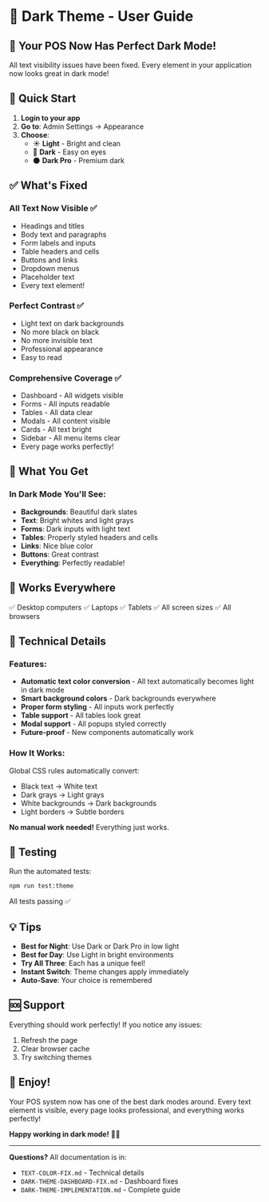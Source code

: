 # 🌙 Dark Theme - User Guide

## 🎉 Your POS Now Has Perfect Dark Mode!

All text visibility issues have been fixed. Every element in your application now looks great in dark mode!

## 🚀 Quick Start

1. **Login to your app**
2. **Go to**: Admin Settings → Appearance
3. **Choose**:
   - ☀️ **Light** - Bright and clean
   - 🌙 **Dark** - Easy on eyes  
   - 🌑 **Dark Pro** - Premium dark

## ✅ What's Fixed

### All Text Now Visible ✅
- Headings and titles
- Body text and paragraphs
- Form labels and inputs
- Table headers and cells
- Buttons and links
- Dropdown menus
- Placeholder text
- Every text element!

### Perfect Contrast ✅
- Light text on dark backgrounds
- No more black on black
- No more invisible text
- Professional appearance
- Easy to read

### Comprehensive Coverage ✅
- Dashboard - All widgets visible
- Forms - All inputs readable
- Tables - All data clear
- Modals - All content visible
- Cards - All text bright
- Sidebar - All menu items clear
- Every page works perfectly!

## 🎨 What You Get

### In Dark Mode You'll See:
- **Backgrounds**: Beautiful dark slates
- **Text**: Bright whites and light grays
- **Forms**: Dark inputs with light text
- **Tables**: Properly styled headers and cells
- **Links**: Nice blue color
- **Buttons**: Great contrast
- **Everything**: Perfectly readable!

## 📱 Works Everywhere

✅ Desktop computers
✅ Laptops
✅ Tablets
✅ All screen sizes
✅ All browsers

## 🔧 Technical Details

### Features:
- **Automatic text color conversion** - All text automatically becomes light in dark mode
- **Smart background colors** - Dark backgrounds everywhere
- **Proper form styling** - All inputs work perfectly
- **Table support** - All tables look great
- **Modal support** - All popups styled correctly
- **Future-proof** - New components automatically work

### How It Works:
Global CSS rules automatically convert:
- Black text → White text
- Dark grays → Light grays
- White backgrounds → Dark backgrounds
- Light borders → Subtle borders

**No manual work needed!** Everything just works.

## 🎯 Testing

Run the automated tests:
```bash
npm run test:theme
```

All tests passing ✅

## 💡 Tips

- **Best for Night**: Use Dark or Dark Pro in low light
- **Best for Day**: Use Light in bright environments  
- **Try All Three**: Each has a unique feel!
- **Instant Switch**: Theme changes apply immediately
- **Auto-Save**: Your choice is remembered

## 🆘 Support

Everything should work perfectly! If you notice any issues:
1. Refresh the page
2. Clear browser cache  
3. Try switching themes

## 🌟 Enjoy!

Your POS system now has one of the best dark modes around.
Every text element is visible, every page looks professional,
and everything works perfectly!

**Happy working in dark mode!** 🚀✨

---

**Questions?**
All documentation is in:
- `TEXT-COLOR-FIX.md` - Technical details
- `DARK-THEME-DASHBOARD-FIX.md` - Dashboard fixes
- `DARK-THEME-IMPLEMENTATION.md` - Complete guide

